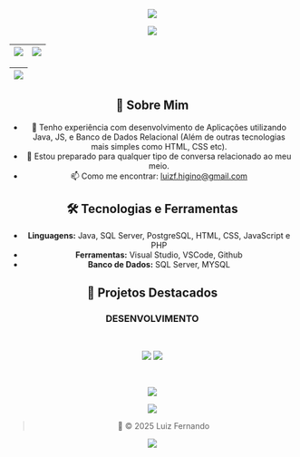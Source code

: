 <div align="center">

[//]: Header

![][header_wave]

[//]: Content


![][presentation]

| ![][card_stats] | ![][card_langs] |
| :-------------- | :-------------- |

| ![][card_commit] | 
| :--------------- |

## 🚀 Sobre Mim

- 💼 Tenho experiência com desenvolvimento de Aplicações utilizando Java, JS, e Banco de Dados Relacional (Além de outras tecnologias mais simples como HTML, CSS etc).
- 💬 Estou preparado para qualquer tipo de conversa relacionado ao meu meio.
- 📫 Como me encontrar: [luizf.higino@gmail.com](mailto:luizf.higino@gmail.com)

## 🛠️ Tecnologias e Ferramentas

- **Linguagens:** Java, SQL Server, PostgreSQL, HTML, CSS, JavaScript e PHP
- **Ferramentas:** Visual Studio, VSCode, Github
- **Banco de Dados:** SQL Server, MYSQL

## 📂 Projetos Destacados

### DESENVOLVIMENTO


<!--| ![][card_streak] |
| :--------------- |-->
  
<br/>

[![][badge_gmail]](mailto:luizf.higino@gmail.com)
[![][badge_discord]](https://discordapp.com/users/loisrostov/)
<!--| [![][badge_linkedin]](https://www.linkedin.com/in/luizfernando/) |-->

<br/>

![][badge_opsystem]

![][badge_knowledges]

[//]: Footer

> 🚀 © 2025 Luiz Fernando

![][footer_wave]

</div>

[//]: Links

<!-- Layouts -->

[header_wave]: https://capsule-render.vercel.app/api?type=waving&height=200&color=black&reversal=false&section=header
[footer_wave]: https://capsule-render.vercel.app/api?type=waving&height=100&color=black&reversal=false&section=footer

<!-- Badges -->

[badge_gmail]: https://img.shields.io/badge/GMAIL-DCE0E8?style=for-the-badge&logo=gmail&logoColor=e34033
[badge_discord]: https://img.shields.io/badge/DISCORD-5865F2?style=for-the-badge&logo=discord&logoColor=cad3f5
[badge_linkedin]: https://img.shields.io/badge/LINKEDIN-0E76A8?style=for-the-badge&logo=linkedin&logoColor=cad3f5
[badge_opsystem]: https://skillicons.dev/icons?i=kali,windows
[badge_knowledges]: https://skillicons.dev/icons?i=windows,kali,linkedin,git,gitlab,github,devto,netlify,stackoverflow,discord,gmail,visualstudio,vscode,sublime,postgres,mysql,mongodb,html,css,tailwind,js,php,dotnet,cs,cpp,c,java,arduino,python,lua

<!-- Metrics -->

[card_stats]: https://github-profile-summary-cards.vercel.app/api/cards/stats?username=victorpires-programador&theme=default
[card_langs]: https://github-profile-summary-cards.vercel.app/api/cards/repos-per-language?username=victorpires-programador&theme=default
[card_commit]: https://github-profile-summary-cards.vercel.app/api/cards/profile-details?username=victorpires-programador&theme=default
[card_streak]: https://github-readme-streak-stats.herokuapp.com/?user=victorpires-programador&theme=default&hide_border=true&locale=pt_BR

<!-- Text -->

[presentation]: https://readme-typing-svg.herokuapp.com?font=Space+Grotesk&size=35&duration=1500&pause=500&color=C2C2C2&background=FFFFFF00&center=true&vCenter=true&width=435&lines=%F0%9F%91%8B+Ol%C3%A1%2C+sou+Victor!;%F0%9F%98%80+Bem-vindo!;%F0%9F%91%8B++Hey%2C+I'm+Victor!;%F0%9F%98%80+Welcome!
